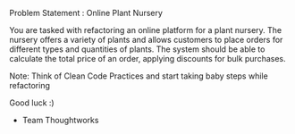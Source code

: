 Problem Statement : Online Plant Nursery

You are tasked with refactoring an online platform for a plant nursery. 
The nursery offers a variety of plants and allows customers to place orders for different types and quantities of plants. 
The system should be able to calculate the total price of an order, applying discounts for bulk purchases.

Note: Think of Clean Code Practices and start taking baby steps while refactoring

Good luck :) 

- Team Thoughtworks